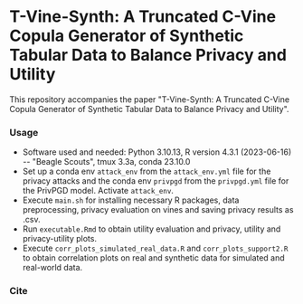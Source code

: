 # T-Vine-Synth: A Truncated C-Vine Copula Generator of Synthetic Tabular Data to Balance Privacy and Utility

 This repository accompanies the paper "T-Vine-Synth: A Truncated C-Vine Copula Generator of Synthetic Tabular Data to Balance Privacy and Utility".


### Usage
- Software used and needed: Python 3.10.13, R version 4.3.1 (2023-06-16) -- "Beagle Scouts", tmux 3.3a, conda 23.10.0
- Set up a conda env `attack_env` from the `attack_env.yml` file  for the privacy attacks and the conda env `privpgd` from the `privpgd.yml` file for the PrivPGD model. Activate `attack_env`.
- Execute `main.sh` for installing necessary R packages, data preprocessing, privacy evaluation on vines and saving privacy results as .csv.
- Run `executable.Rmd` to obtain utility evaluation and privacy, utility and privacy-utility plots.
- Execute `corr_plots_simulated_real_data.R` and `corr_plots_support2.R` to obtain correlation plots on real and synthetic data for simulated and real-world data.

### Cite